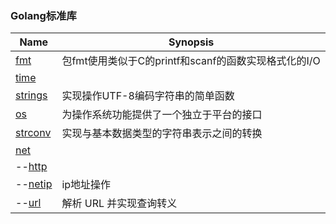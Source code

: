 ### Golang标准库

| Name | Synopsis |
| --- | --- |
| [fmt](./std_fmt.md) | 包fmt使用类似于C的printf和scanf的函数实现格式化的I/O |
| [time](./std_time.md) | |
| [strings](./std_strings.md) | 实现操作UTF-8编码字符串的简单函数 |
| [os](./std_os.md) | 为操作系统功能提供了一个独立于平台的接口 |
| [strconv](./std_strconv.md) | 实现与基本数据类型的字符串表示之间的转换 |
| [net](./std_net.md) | |
| --[http](./std_net_http.md) | |
| --[netip]() | ip地址操作 |
| --[url]() | 解析 URL 并实现查询转义 |